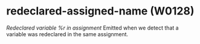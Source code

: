 # redeclared-assigned-name (W0128)

*Redeclared variable %r in assignment* Emitted when we detect that a
variable was redeclared in the same assignment.
